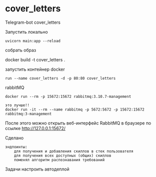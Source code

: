 # cover_letters
Telegram-bot cover_letters

Запустить локально
```
uvicorn main:app --reload
```

собрать образ

docker build -t cover_letters .

запустить контейнер
docker 
```
run --name cover_letters -d -p 80:80 cover_letters
```

rabbitMQ
```
docker run --rm -p 15672:15672 rabbitmq:3.10.7-management

это лучше!!
docker run -it --rm --name rabbitmq -p 5672:5672 -p 15672:15672 rabbitmq:3-management
```

После этого можно открыть веб-интерфейс RabbitMQ в браузере по ссылке http://127.0.0.1:15672/


Сделано

    эндпоинты:
        для получения и добавления скиллов в стек пользователя
        для получения всех доступных (общих) скиллов
        поменял алгоритм распознавания требований

Задачи 
    настроить автодеплой
